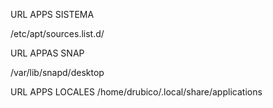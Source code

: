 URL APPS SISTEMA

/etc/apt/sources.list.d/

URL APPAS SNAP

/var/lib/snapd/desktop

URL APPS LOCALES
/home/drubico/.local/share/applications